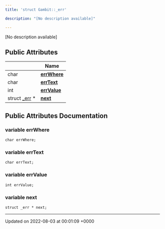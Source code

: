 ```yaml
---
title: 'struct Gambit::_err'

description: "[No description available]"

---
```









[No description available]

## Public Attributes

|                | Name           |
| -------------- | -------------- |
| char | **[errWhere](/documentation/code/colliderbit_development/classes/structgambit_1_1__err/#variable-errwhere)**  |
| char | **[errText](/documentation/code/colliderbit_development/classes/structgambit_1_1__err/#variable-errtext)**  |
| int | **[errValue](/documentation/code/colliderbit_development/classes/structgambit_1_1__err/#variable-errvalue)**  |
| struct [_err](/documentation/code/colliderbit_development/classes/structgambit_1_1__err/) * | **[next](/documentation/code/colliderbit_development/classes/structgambit_1_1__err/#variable-next)**  |

## Public Attributes Documentation

### variable errWhere

```
char errWhere;
```


### variable errText

```
char errText;
```


### variable errValue

```
int errValue;
```


### variable next

```
struct _err * next;
```


-------------------------------

Updated on 2022-08-03 at 00:01:09 +0000